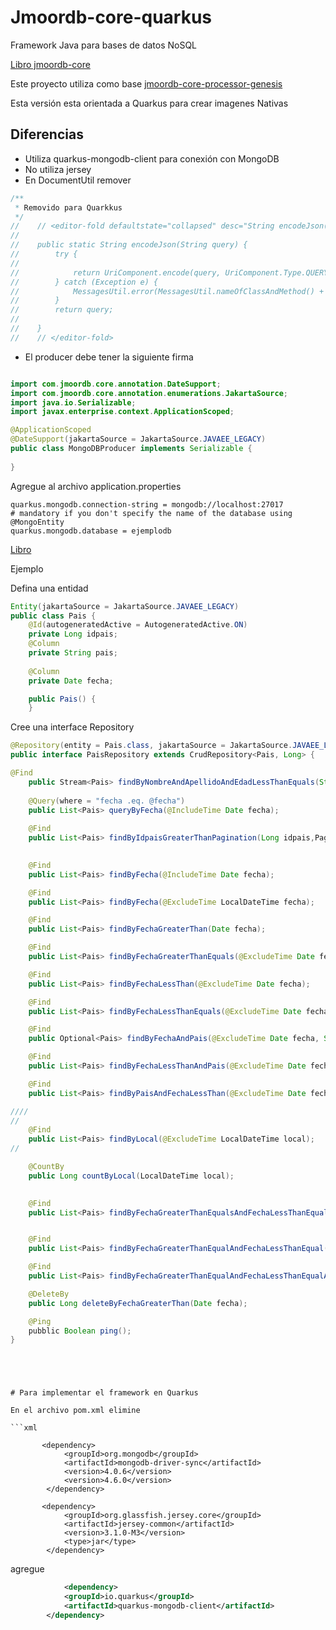 
# Jmoordb-core-quarkus

Framework Java para bases de datos NoSQL

[Libro jmoordb-core](http://leanpub.com/jmoordbcore)

Este proyecto utiliza  como base
[jmoordb-core-processor-genesis](https://github.com/avbravo/jmoordb-core-processor-genesis.git)



Esta versión esta orientada a Quarkus para crear imagenes Nativas

## Diferencias
- Utiliza quarkus-mongodb-client para conexión con MongoDB
- No utiliza jersey
- En DocumentUtil remover

```java
/**
 * Removido para Quarkkus
 */
//    // <editor-fold defaultstate="collapsed" desc="String encodeJson(String query)" >
//
//    public static String encodeJson(String query) {
//        try {
//
//            return UriComponent.encode(query, UriComponent.Type.QUERY_PARAM_SPACE_ENCODED);
//        } catch (Exception e) {
//            MessagesUtil.error(MessagesUtil.nameOfClassAndMethod() + "error: " + e.getLocalizedMessage());
//        }
//        return query;
//
//    }
//    // </editor-fold>

```
- El producer debe tener la siguiente firma

```java

import com.jmoordb.core.annotation.DateSupport;
import com.jmoordb.core.annotation.enumerations.JakartaSource;
import java.io.Serializable;
import javax.enterprise.context.ApplicationScoped;

@ApplicationScoped
@DateSupport(jakartaSource = JakartaSource.JAVAEE_LEGACY)
public class MongoDBProducer implements Serializable {
    
}

```



Agregue al archivo application.properties

```
quarkus.mongodb.connection-string = mongodb://localhost:27017
# mandatory if you don't specify the name of the database using @MongoEntity
quarkus.mongodb.database = ejemplodb

```





[Libro](http://leanpub.com/jmoordbcore)

Ejemplo

Defina una entidad

```java
Entity(jakartaSource = JakartaSource.JAVAEE_LEGACY)
public class Pais {
    @Id(autogeneratedActive = AutogeneratedActive.ON)
    private Long idpais;
    @Column
    private String pais;
    
    @Column
    private Date fecha;

    public Pais() {
    }

````

Cree una interface Repository

```java
@Repository(entity = Pais.class, jakartaSource = JakartaSource.JAVAEE_LEGACY)
public interface PaisRepository extends CrudRepository<Pais, Long> {

@Find
    public Stream<Pais> findByNombreAndApellidoAndEdadLessThanEquals(String nombre, String apellido, Integer edad);
    
    @Query(where = "fecha .eq. @fecha")
    public List<Pais> queryByFecha(@IncludeTime Date fecha);
    
    @Find
    public List<Pais> findByIdpaisGreaterThanPagination(Long idpais,Pagination pagination);
    

    @Find
    public List<Pais> findByFecha(@IncludeTime Date fecha);

    @Find
    public List<Pais> findByFecha(@ExcludeTime LocalDateTime fecha);

    @Find
    public List<Pais> findByFechaGreaterThan(Date fecha);

    @Find
    public List<Pais> findByFechaGreaterThanEquals(@ExcludeTime Date fecha);

    @Find
    public List<Pais> findByFechaLessThan(@ExcludeTime Date fecha);

    @Find
    public List<Pais> findByFechaLessThanEquals(@ExcludeTime Date fecha);

    @Find
    public Optional<Pais> findByFechaAndPais(@ExcludeTime Date fecha, String pais);

    @Find
    public List<Pais> findByFechaLessThanAndPais(@ExcludeTime Date fecha, String pais);

    @Find
    public List<Pais> findByPaisAndFechaLessThan(@ExcludeTime Date fecha, String pais);

////    
//    
    @Find
    public List<Pais> findByLocal(@ExcludeTime LocalDateTime local);
//    

    @CountBy
    public Long countByLocal(LocalDateTime local);

   
    @Find
    public List<Pais> findByFechaGreaterThanEqualsAndFechaLessThanEquals(@IncludeTime Date start, Date end);


    @Find
    public List<Pais> findByFechaGreaterThanEqualAndFechaLessThanEqual(@ExcludeTime Date start, @ExcludeTime Date end);

    @Find
    public List<Pais> findByFechaGreaterThanEqualAndFechaLessThanEqualAndPais(@ExcludeTime Date start, @ExcludeTime Date end, String pais);

    @DeleteBy
    public Long deleteByFechaGreaterThan(Date fecha);

    @Ping
    pubblic Boolean ping();
}


````

```




# Para implementar el framework en Quarkus

En el archivo pom.xml elimine

```xml

       <dependency>
            <groupId>org.mongodb</groupId>
            <artifactId>mongodb-driver-sync</artifactId>
            <version>4.0.6</version>
            <version>4.6.0</version>
        </dependency>

       <dependency>
            <groupId>org.glassfish.jersey.core</groupId>
            <artifactId>jersey-common</artifactId>
            <version>3.1.0-M3</version>
            <type>jar</type>
        </dependency>
```

agregue

```xml
            <dependency>
            <groupId>io.quarkus</groupId>
            <artifactId>quarkus-mongodb-client</artifactId>
        </dependency>




```

